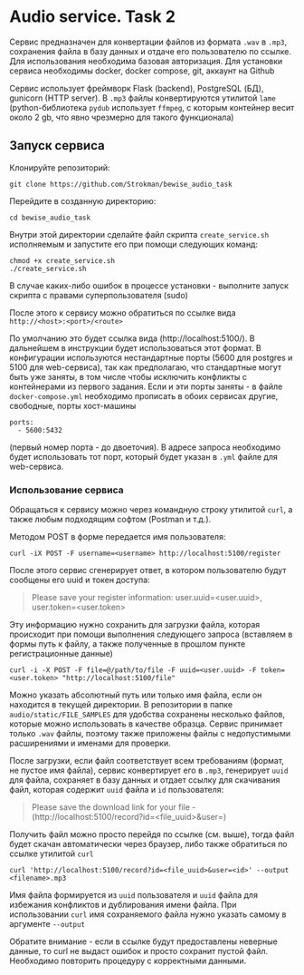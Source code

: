 # Audio service. Task 2

Сервис предназначен для конвертации файлов из формата `.wav` в `.mp3`, 
сохранения файла в базу данных и отдаче его пользователю по ссылке.
Для использования необходима базовая авторизация.
Для установки сервиса необходимы docker, docker compose, git, аккаунт на Github

Сервис использует фреймворк Flask (backend), PostgreSQL (БД), gunicorn (HTTP server).
В `.mp3` файлы конвертируются утилитой `lame`
(python-библиотека `pydub` использует `ffmpeg`, с которым контейнер весит около 2 gb, 
что явно чрезмерно для такого функционала)

## Запуск сервиса

Клонируйте репозиторий:

```
git clone https://github.com/Strokman/bewise_audio_task
```

Перейдите в созданную директорию:

```
cd bewise_audio_task
```

Внутри этой директории сделайте файл скрипта `create_service.sh` исполняемым и запустите его при помощи следующих команд:

```
chmod +x create_service.sh
./create_service.sh
```

В случае каких-либо ошибок в процессе установки - выполните запуск скрипта с правами суперпользователя (sudo)

После этого к сервису можно обратиться по ссылке вида `http://<host>:<port>/<route>`

По умолчанию это будет ссылка вида (http://localhost:5100/). В дальнейшем в инструкции будет использоваться этот формат.
В конфигурации используютcя нестандартные порты (5600 для postgres и 5100 для web-сервиса), так как предполагаю,
что стандартные могут быть уже заняты, в том числе чтобы исключить конфликты с контейнерами из первого задания.
Если и эти порты заняты - в файле `docker-compose.yml` необходимо прописать в обоих сервисах другие, свободные,
порты хост-машины

    ports:
      - 5600:5432

(первый номер порта - до двоеточия). В адресе запроса необходимо будет использовать тот порт, 
который будет указан в `.yml` файле для web-сервиса.

### Использование сервиса

Обращаться к сервису можно через командную строку утилитой `curl`, а также любым подходящим софтом (Postman и т.д.).

Методом POST в форме передается имя пользователя:

```
curl -iX POST -F username=<username> http://localhost:5100/register
```

После этого сервис сгенерирует ответ, в котором пользователю будут сообщены его uuid и токен доступа:

> Please save your register information: user.uuid=<user.uuid>, user.token=<user.token>

Эту информацию нужно сохранить для загрузки файла, которая происходит при помощи выполнения следующего запроса
(вставляем в формы путь к файлу, а также полученные в прошлом пункте регистрационные данные)

```
curl -i -X POST -F file=@/path/to/file -F uuid=<user.uuid> -F token=<user.token> "http://localhost:5100/file"
```

Можно указать абсолютный путь или только имя файла, если он находится в текущей директории.
В репозитории в папке `audio/static/FILE_SAMPLES` для удобства сохранены несколько файлов,
которые можно использовать в качестве образца. Сервис принимает только `.wav` файлы, поэтому также приложены
файлы с недопустимыми расширениями и именами для проверки.

После загрузки, если файл соответствует всем требованиям (формат, не пустое имя файла), сервис конвертирует его в `.mp3`,
генерирует `uuid` для файла, сохраняет в базу данных и отдает ссылку для скачивания файл,
которая содержит `uuid` файла и `id` пользователя:

> Please save the download link for your file - (http://localhost:5100/record?id=<file_uuid>&user=<id>)

Получить файл можно просто перейдя по ссылке (см. выше), тогда файл будет скачан автоматически через браузер,
либо также обратиться по ссылке утилитой `curl`

```
curl 'http://localhost:5100/record?id=<file_uuid>&user=<id>' --output <filename>.mp3
```

Имя файла формируется из `uuid` пользователя и `uuid` файла для избежания конфликтов и дублирования имени файла.
При использовании `curl` имя сохраняемого файла нужно указать самому в аргументе `--output`

Обратите внимание - если в ссылке будут предоставлены неверные данные, то curl не выдаст ошибок и
просто сохранит пустой файл. Необходимо повторить процедуру с корректными данными.
